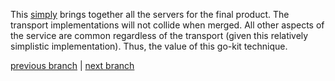 This
[simply](https://github.com/gomatic/go-kit-phases/compare/06-modified-main...08-merge-servers)
brings together all the servers for the final product. The transport implementations will not collide when merged. All
other aspects of the service are common regardless of the transport (given this relatively simplistic implementation).
Thus, the value of this go-kit technique.

[previous branch](../../06-modified-main/docs#readme)
| [next branch](../../09-add-vendors/docs#readme)
